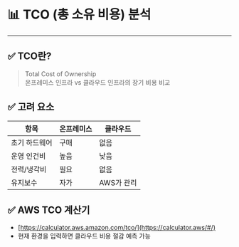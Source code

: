 # 📊 TCO (총 소유 비용) 분석

---

## ✅ TCO란?

> Total Cost of Ownership  
> 온프레미스 인프라 vs 클라우드 인프라의 장기 비용 비교

## ✅ 고려 요소

| 항목 | 온프레미스 | 클라우드 |
|------|------------|----------|
| 초기 하드웨어 | 구매 | 없음 |
| 운영 인건비 | 높음 | 낮음 |
| 전력/냉각비 | 필요 | 없음 |
| 유지보수 | 자가 | AWS가 관리 |

## ✅ AWS TCO 계산기

- [https://calculator.aws.amazon.com/tco/](https://calculator.aws/#/)
- 현재 환경을 입력하면 클라우드 비용 절감 예측 가능
